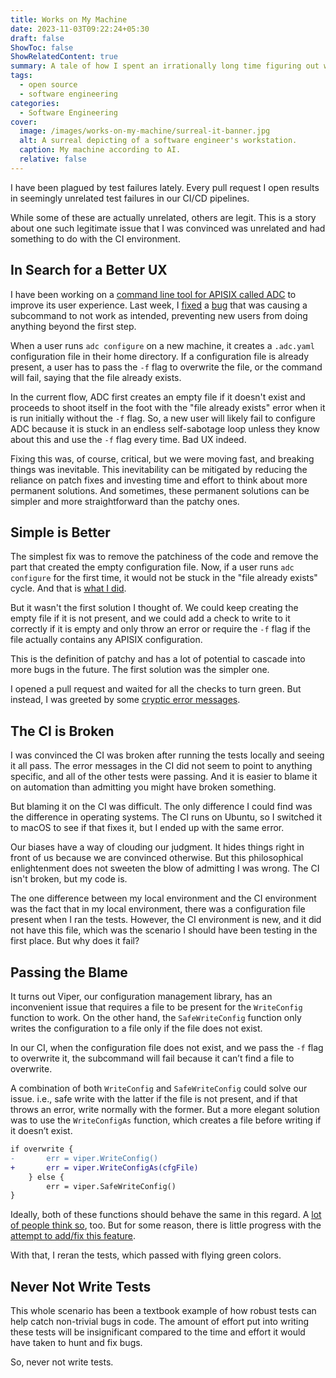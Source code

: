```yaml
---
title: Works on My Machine
date: 2023-11-03T09:22:24+05:30
draft: false
ShowToc: false
ShowRelatedContent: true
summary: A tale of how I spent an irrationally long time figuring out why the tests pass on my machine but fail in the CI.
tags:
  - open source
  - software engineering
categories:
  - Software Engineering
cover:
  image: /images/works-on-my-machine/surreal-it-banner.jpg
  alt: A surreal depicting of a software engineer's workstation.
  caption: My machine according to AI.
  relative: false
---
```


I have been plagued by test failures lately. Every pull request I open results in seemingly unrelated test failures in our CI/CD pipelines.

While some of these are actually unrelated, others are legit. This is a story about one such legitimate issue that I was convinced was unrelated and had something to do with the CI environment.

## In Search for a Better UX

I have been working on a [command line tool for APISIX called ADC](/posts/managing-apisix-declaratively/) to improve its user experience. Last week, I [fixed](https://github.com/api7/adc/pull/85) a [bug](https://github.com/api7/adc/issues/83) that was causing a subcommand to not work as intended, preventing new users from doing anything beyond the first step.

When a user runs `adc configure` on a new machine, it creates a `.adc.yaml` configuration file in their home directory. If a configuration file is already present, a user has to pass the `-f` flag to overwrite the file, or the command will fail, saying that the file already exists.

In the current flow, ADC first creates an empty file if it doesn't exist and proceeds to shoot itself in the foot with the "file already exists" error when it is run initially without the `-f` flag. So, a new user will likely fail to configure ADC because it is stuck in an endless self-sabotage loop unless they know about this and use the `-f` flag every time. Bad UX indeed.

Fixing this was, of course, critical, but we were moving fast, and breaking things was inevitable. This inevitability can be mitigated by reducing the reliance on patch fixes and investing time and effort to think about more permanent solutions. And sometimes, these permanent solutions can be simpler and more straightforward than the patchy ones.

## Simple is Better

The simplest fix was to remove the patchiness of the code and remove the part that created the empty configuration file. Now, if a user runs `adc configure` for the first time, it would not be stuck in the "file already exists" cycle. And that is [what I did](https://github.com/api7/adc/pull/85/commits/2090cd7ee7f40351d9b82e83f502844eb6c30794).

But it wasn't the first solution I thought of. We could keep creating the empty file if it is not present, and we could add a check to write to it correctly if it is empty and only throw an error or require the `-f` flag if the file actually contains any APISIX configuration.

This is the definition of patchy and has a lot of potential to cascade into more bugs in the future. The first solution was the simpler one.

I opened a pull request and waited for all the checks to turn green. But instead, I was greeted by some [cryptic error messages](https://github.com/api7/adc/actions/runs/6642600251/job/18047731482?pr=85).

## The CI is Broken

I was convinced the CI was broken after running the tests locally and seeing it all pass. The error messages in the CI did not seem to point to anything specific, and all of the other tests were passing. And it is easier to blame it on automation than admitting you might have broken something.

But blaming it on the CI was difficult. The only difference I could find was the difference in operating systems. The CI runs on Ubuntu, so I switched it to macOS to see if that fixes it, but I ended up with the same error.

Our biases have a way of clouding our judgment. It hides things right in front of us because we are convinced otherwise. But this philosophical enlightenment does not sweeten the blow of admitting I was wrong. The CI isn't broken, but my code is.

The one difference between my local environment and the CI environment was the fact that in my local environment, there was a configuration file present when I ran the tests. However, the CI environment is new, and it did not have this file, which was the scenario I should have been testing in the first place. But why does it fail?

## Passing the Blame

It turns out Viper, our configuration management library, has an inconvenient issue that requires a file to be present for the `WriteConfig` function to work. On the other hand, the `SafeWriteConfig` function only writes the configuration to a file only if the file does not exist.

In our CI, when the configuration file does not exist, and we pass the `-f` flag to overwrite it, the subcommand will fail because it can’t find a file to overwrite.

A combination of both `WriteConfig` and `SafeWriteConfig` could solve our issue. i.e., safe write with the latter if the file is not present, and if that throws an error, write normally with the former. But a more elegant solution was to use the `WriteConfigAs` function, which creates a file before writing if it doesn’t exist.

```diff
if overwrite {
-       err = viper.WriteConfig()
+       err = viper.WriteConfigAs(cfgFile)
    } else {
        err = viper.SafeWriteConfig()
}
```

Ideally, both of these functions should behave the same in this regard. A [lot of people think so](https://github.com/spf13/viper/issues/433), too. But for some reason, there is little progress with the [attempt to add/fix this feature](https://github.com/spf13/viper/pull/936).

With that, I reran the tests, which passed with flying green colors.

## Never Not Write Tests

This whole scenario has been a textbook example of how robust tests can help catch non-trivial bugs in code. The amount of effort put into writing these tests will be insignificant compared to the time and effort it would have taken to hunt and fix bugs.

So, never not write tests.